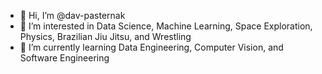 - 👋 Hi, I’m @dav-pasternak
- 👀 I’m interested in Data Science, Machine Learning, Space Exploration, Physics, Brazilian Jiu Jitsu, and Wrestling
- 🌱 I’m currently learning Data Engineering, Computer Vision, and Software Engineering

<!---
dav-pasternak/dav-pasternak is a ✨ special ✨ repository because its `README.md` (this file) appears on your GitHub profile.
You can click the Preview link to take a look at your changes.
--->

